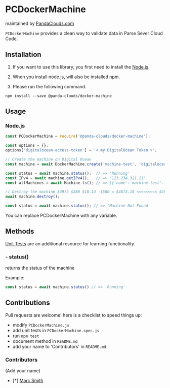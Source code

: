 
PCDockerMachine
=========
maintained by [PandaClouds.com](https://pandaclouds.com)

`PCDockerMachine` provides a clean way to validate data in Parse Sever Cloud Code.


Installation
------------

1. If you want to use this library, you first need to install the [Node.js](https://nodejs.org/en/).

2. When you install node.js, will also be installed [npm](https://www.npmjs.com/).

3. Please run the following command.

```
npm install --save @panda-clouds/docker-machine
```

Usage
-----

### Node.js

```javascript
const PCDockerMachine = require('@panda-clouds/docker-machine');

const options = {};
options['digitalocean-access-token'] = '< my DigitalOcean Token >';

// Create the machine on Digital Ocean
const machine = await DockerMachine.create('machine-test', 'digitalocean', options);

const status = await machine.status();  // => 'Running'
const IPv4 = await machine.getIPv4();   // => '123.234.321.21'
const allMachines = await Machine.ls(); // => [{'name':'machine-test'...},{'name':'other-machine'...}]

// Destroy the machine $4975 $388 $10.13 -$500 = $4873.18 <<<<<<<<< $4935 348 10 = $4830.06
await machine.destroy();

const status = await machine.status(); // => 'Machine Not Found'
```

You can replace PCDockerMachine with any variable.


Methods
-------

[Unit Tests] are an additional resource for learning functionality.

### - status()

returns the status of the machine

Example:

```javascript
const status = await machine.status() // => 'Running'
```



Contributions
-------------

Pull requests are welcome! here is a checklist to speed things up:

- modify `PCDockerMachine.js`
- add unit tests in `PCDockerMachine.spec.js`
- run `npm test`
- document method in `README.md`
- add your name to 'Contributors' in `README.md`


### Contributors

(Add your name)

- [*] [Marc Smith](https://github.com/mrmarcsmith)


[Unit Tests]: https://github.com/panda-clouds/string/blob/master/spec/PCDockerMachine.spec.js
